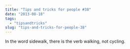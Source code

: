 ```yaml
---
title: "Tips and tricks for people #38"
date: "2013-08-18"
tags: 
  - "tipsandtricks"
slug: "tips-and-tricks-for-people-38"
---
```


In the word sidewalk, there is the verb walking, not cycling.
